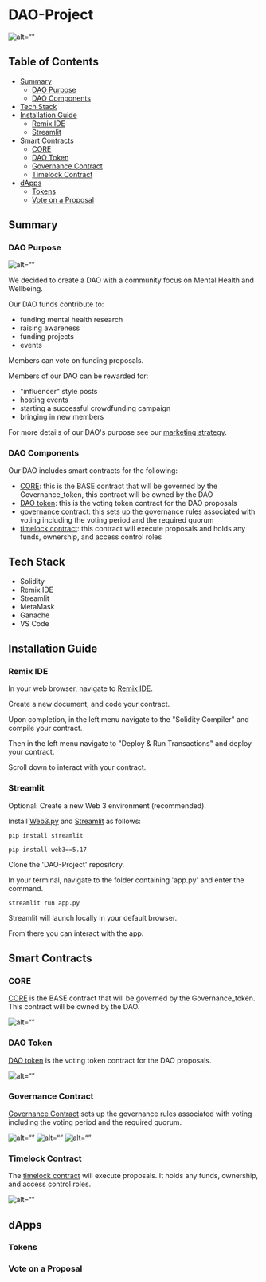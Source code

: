 # DAO-Project
![alt=“”](https://github.com/dhaameen/DAO-Project/blob/main/images/DAO.jpeg)

## Table of Contents
- [Summary](#summary)
  * [DAO Purpose](#dao-purpose)
  * [DAO Components](#dao-components)
- [Tech Stack](#tech-stack)
- [Installation Guide](#installation-guide)
  * [Remix IDE](#remix-ide)
  * [Streamlit](#streamlit)
- [Smart Contracts](#smart-contracts)
  * [CORE](#core)
  * [DAO Token](#dao-token)
  * [Governance Contract](#governance-contract)
  * [Timelock Contract](#timelock-contract)
- [dApps](#dapps)
  * [Tokens](#tokens)
  * [Vote on a Proposal](#vote-on-a-proposal)

## Summary

### DAO Purpose

![alt=“”](https://github.com/dhaameen/DAO-Project/blob/main/images/mind_image.jpeg)

We decided to create a DAO with a community focus on Mental Health and Wellbeing.

Our DAO funds contribute to:
- funding mental health research
- raising awareness
- funding projects
- events

Members can vote on funding proposals.

Members of our DAO can be rewarded for:
- "influencer" style posts
- hosting events
- starting a successful crowdfunding campaign
- bringing in new members

For more details of our DAO's purpose see our [marketing strategy](https://github.com/dhaameen/DAO-Project/blob/main/marketing.md).

### DAO Components

Our DAO includes smart contracts for the following:
* [CORE](https://github.com/dhaameen/DAO-Project/blob/main/contracts/CORE.sol): this is the BASE contract that will be governed by the Governance_token, this contract will be owned by the DAO
* [DAO token](https://github.com/dhaameen/DAO-Project/blob/main/contracts/DAOtoken.sol): this is the voting token contract for the DAO proposals
* [governance contract](https://github.com/dhaameen/DAO-Project/blob/main/contracts/GovernanceContract.sol): this sets up the governance rules associated with voting including the voting period and the required quorum
* [timelock contract](https://github.com/dhaameen/DAO-Project/blob/main/contracts/Timelock.sol): this contract will execute proposals and holds any funds, ownership, and access control roles

## Tech Stack
- Solidity
- Remix IDE
- Streamlit
- MetaMask
- Ganache
- VS Code

## Installation Guide

### Remix IDE
In your web browser, navigate to [Remix IDE](https://remix.ethereum.org/).

Create a new document, and code your contract.

Upon completion, in the left menu navigate to the "Solidity Compiler" and compile your contract.

Then in the left menu navigate to "Deploy & Run Transactions" and deploy your contract.

Scroll down to interact with your contract.

### Streamlit
Optional: Create a new Web 3 environment (recommended).

Install [Web3.py](https://web3py.readthedocs.io/en/stable/overview.html) and [Streamlit](https://docs.streamlit.io/en/stable/installation.html) as follows:
  ```shell
  pip install streamlit
  ```
  
  ```shell
pip install web3==5.17
```

Clone the 'DAO-Project' repository.

In your terminal, navigate to the folder containing 'app.py' and enter the command. 

  ```shell
streamlit run app.py
```

Streamlit will launch locally in your default browser.

From there you can interact with the app.

## Smart Contracts

### CORE
[CORE](https://github.com/dhaameen/DAO-Project/blob/main/contracts/CORE.sol) is the BASE contract that will be governed by the Governance_token. This contract will be owned by the DAO.

![alt=“”](https://github.com/dhaameen/DAO-Project/blob/main/images/core.png)

### DAO Token
[DAO token](https://github.com/dhaameen/DAO-Project/blob/main/contracts/DAOtoken.sol) is the voting token contract for the DAO proposals.

![alt=“”](https://github.com/dhaameen/DAO-Project/blob/main/images/dao_token.png)

### Governance Contract
[Governance Contract](https://github.com/dhaameen/DAO-Project/blob/main/contracts/GovernanceContract.sol) sets up the governance rules associated with voting including the voting period and the required quorum.

![alt=“”](https://github.com/dhaameen/DAO-Project/blob/main/images/governance1.png)
![alt=“”](https://github.com/dhaameen/DAO-Project/blob/main/images/governance2.png)
![alt=“”](https://github.com/dhaameen/DAO-Project/blob/main/images/governance3.png)

### Timelock Contract
The [timelock contract](https://github.com/dhaameen/DAO-Project/blob/main/contracts/Timelock.sol) will execute proposals. It holds any funds, ownership, and access control roles.

![alt=“”](https://github.com/dhaameen/DAO-Project/blob/main/images/timelock.png)

## dApps
### Tokens

### Vote on a Proposal
